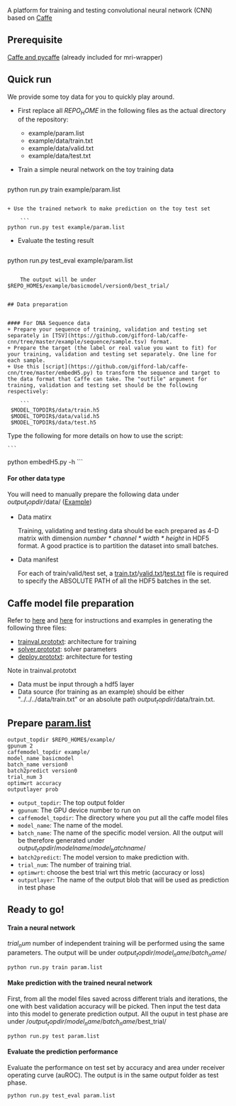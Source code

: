 A platform for training and testing convolutional neural network (CNN) based on [Caffe](http://caffe.berkeleyvision.org/)

## Prerequisite
[Caffe and pycaffe](http://caffe.berkeleyvision.org/installation.html) (already included for mri-wrapper)

## Quick run
We provide some toy data for you to quickly play around.

+ First replace all $REPO_HOME$ in the following files as the actual directory of the repository:

	+ example/param.list
	+ example/data/train.txt
	+ example/data/valid.txt
	+ example/data/test.txt


+ Train a simple neural network on the toy training data
	
	```
python run.py train example/param.list
```

+ Use the trained network to make prediction on the toy test set

	```
python run.py test example/param.list
```

+ Evaluate the testing result

	```
python run.py test_eval example/param.list
```

	The output will be under $REPO_HOME$/example/basicmodel/version0/best_trial/


## Data preparation


#### For DNA Sequence data
+ Prepare your sequence of training, validation and testing set separately in [TSV](https://github.com/gifford-lab/caffe-cnn/tree/master/example/sequence/sample.tsv) format.
+ Prepare the target (the label or real value you want to fit) for your training, validation and testing set separately. One line for each sample.
+ Use this [script](https://github.com/gifford-lab/caffe-cnn/tree/master/embedH5.py) to transform the sequence and target to the data format that Caffe can take. The "outfile" argument for training, validation and testing set should be the following respectively:
 
 	```
 $MODEL_TOPDIR$/data/train.h5
 $MODEL_TOPDIR$/data/valid.h5
 $MODEL_TOPDIR$/data/test.h5
 ```
 Type the following for more details on how to use the script:
 
	```
 python embedH5.py -h
 	```
 	
#### For other data type
You will need to manually prepare the following data under $output_topdir$/data/ ([Example](https://github.com/gifford-lab/caffe-cnn/tree/master/example/data))

+ Data matirx

	Training, validating and testing data should be each prepared as 4-D matrix with dimension _number * channel * width * height_ in HDF5 format. A good practice is to partition the dataset into small batches. 

+ Data manifest

	For each of train/valid/test set,  a [train.txt](https://github.com/gifford-lab/caffe-cnn/tree/master/example/data/train.txt)/[valid.txt](https://github.com/gifford-lab/caffe-cnn/tree/master/example/data/valid.txt)/[test.txt](https://github.com/gifford-lab/caffe-cnn/tree/master/example/data/test.txt) file is required to specify the ABSOLUTE PATH of all the HDF5 batches in the set.


## Caffe model file preparation
Refer to [here](http://caffe.berkeleyvision.org/) and [here](https://github.com/BVLC/caffe/tree/master/models) for instructions and examples in generating the following three files: 


+ [trainval.prototxt](https://github.com/gifford-lab/caffe-cnn/blob/master/example/trainval.prototxt): architecture for training
+ [solver.prototxt](https://github.com/gifford-lab/caffe-cnn/blob/master/example/solver.prototxt): solver parameters
+ [deploy.prototxt](https://github.com/gifford-lab/caffe-cnn/blob/master/example/deploy.prototxt): architecture for testing

Note in trainval.prototxt

+ Data must be input through a hdf5 layer
+ Data source (for training as an example) should be either "../../../data/train.txt" or an absolute path $output_topdir$/data/train.txt.

## Prepare [param.list](https://github.com/gifford-lab/caffe-cnn/blob/master/example/param.list)


```
output_topdir $REPO_HOME$/example/
gpunum 2
caffemodel_topdir example/
model_name basicmodel
batch_name version0
batch2predict version0
trial_num 3
optimwrt accuracy
outputlayer prob
```

+ `output_topdir`: The top output folder
+ `gpunum`: The GPU device number to run on
+ `caffemodel_topdir`: The directory where you put all the caffe model files
+ `model_name`: The name of the model. 
+ `batch_name`: The name of the specific model version. All the output will be therefore generated under $output_topdir$/$modelname$/$model_batchname$/
+ `batch2predict`: The model version to make prediction with.
+ `trial_num`: The number of training trial.
+ `optimwrt`: choose the best trial wrt this metric (accuracy or loss)
+ `outputlayer`: The name of the output blob that will be used as prediction in test phase


## Ready to go!


#### Train a neural network
$trial_num$ number of independent training will be performed using the same parameters. The output will be under $output_topdir$/$model_name$/$batch_name$/


```
python run.py train param.list
```

#### Make prediction with the trained neural network
First, from all the model files saved across different trials and iterations, the one with best validation accuracy will be picked. Then input the test data into this model to generate prediction output. All the ouput in test phase are under /$output_topdir$/$model_name$/$batch_name$/best_trial/

```
python run.py test param.list
```

#### Evaluate the prediction performance
Evaluate the performance on test set by accuracy and area under receiver operating curve (auROC). The output is in the same output folder as test phase.


```
python run.py test_eval param.list
```
